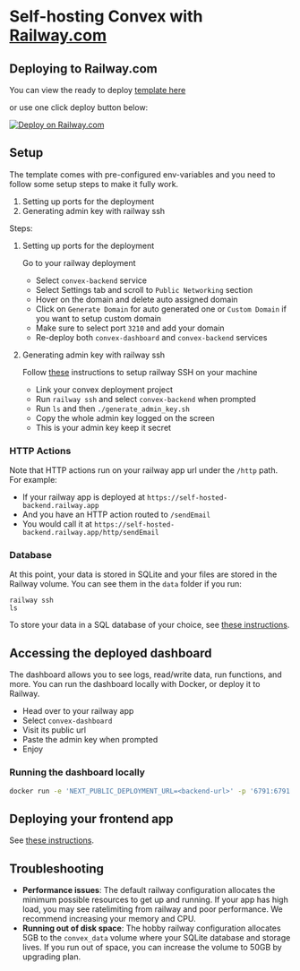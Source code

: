 # Self-hosting Convex with [Railway.com](https://railway.com/)

## Deploying to Railway.com

You can view the ready to deploy [template here](https://railway.com/template/OKpPqB?referralCode=OAdiMp)

or use one click deploy button below:

[![Deploy on Railway.com](https://railway.com/button.svg)](https://railway.com/template/OKpPqB)

## Setup

The template comes with pre-configured env-variables and you need to follow some setup steps to make it fully work.

1. Setting up ports for the deployment
2. Generating admin key with railway ssh

Steps:

1. Setting up ports for the deployment

   Go to your railway deployment

   - Select `convex-backend` service
   - Select Settings tab and scroll to `Public Networking` section
   - Hover on the domain and delete auto assigned domain
   - Click on `Generate Domain` for auto generated one or `Custom Domain` if you want to setup custom domain
   - Make sure to select port `3210` and add your domain
   - Re-deploy both `convex-dashboard` and `convex-backend` services

2. Generating admin key with railway ssh

   Follow [these](https://blog.railway.com/p/ssh#how-to-ssh-on-railway) instructions to setup railway SSH on your machine

   - Link your convex deployment project
   - Run `railway ssh` and select `convex-backend` when prompted
   - Run `ls` and then `./generate_admin_key.sh`
   - Copy the whole admin key logged on the screen
   - This is your admin key keep it secret

### HTTP Actions

Note that HTTP actions run on your railway app url under the `/http` path. For
example:

- If your railway app is deployed at `https://self-hosted-backend.railway.app`
- And you have an HTTP action routed to `/sendEmail`
- You would call it at `https://self-hosted-backend.railway.app/http/sendEmail`

### Database

At this point, your data is stored in SQLite and your files are stored in the
Railway volume. You can see them in the `data` folder if you run:

```
railway ssh
ls
```

To store your data in a SQL database of your choice, see
[these instructions](https://github.com/get-convex/convex-backend/tree/main/self-hosted/README.md#running-the-database-on-postgres--or-mysql).

## Accessing the deployed dashboard

The dashboard allows you to see logs, read/write data, run functions, and more.
You can run the dashboard locally with Docker, or deploy it to Railway.

- Head over to your railway app
- Select `convex-dashboard`
- Visit its public url
- Paste the admin key when prompted
- Enjoy

### Running the dashboard locally

```sh
docker run -e 'NEXT_PUBLIC_DEPLOYMENT_URL=<backend-url>' -p '6791:6791' 'ghcr.io/get-convex/convex-dashboard:latest'
```

## Deploying your frontend app

See
[these instructions](https://github.com/get-convex/convex-backend/tree/main/self-hosted/README.md#deploying-your-frontend-app).

## Troubleshooting

- **Performance issues**: The default railway configuration allocates the minimum
  possible resources to get up and running. If your app has high load, you may
  see ratelimiting from railway and poor performance. We recommend increasing your
  memory and CPU.
- **Running out of disk space**: The hobby railway configuration allocates 5GB to
  the `convex_data` volume where your SQLite database and storage lives. If you
  run out of space, you can increase the volume to 50GB by upgrading plan.
